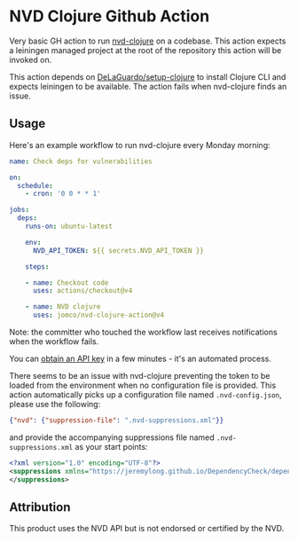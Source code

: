 # NVD Clojure Github Action

Very basic GH action to run [nvd-clojure](https://github.com/rm-hull/nvd-clojure) on a codebase.  This action expects a leiningen managed project at the root of the repository this action will be invoked on.

This action depends on [DeLaGuardo/setup-clojure](https://github.com/DeLaGuardo/setup-clojure) to install Clojure CLI and expects leiningen to be available.  The action fails when nvd-clojure finds an issue.

## Usage

Here's an example workflow to run nvd-clojure every Monday morning:

```yaml
name: Check deps for vulnerabilities

on:
  schedule:
    - cron: '0 0 * * 1'

jobs:
  deps:
    runs-on: ubuntu-latest

    env:
      NVD_API_TOKEN: ${{ secrets.NVD_API_TOKEN }}

    steps:

    - name: Checkout code
      uses: actions/checkout@v4

    - name: NVD clojure
      uses: jomco/nvd-clojure-action@v4
```

Note: the committer who touched the workflow last receives notifications when the workflow fails.

You can [obtain an API
key](https://nvd.nist.gov/developers/request-an-api-key) in a few
minutes - it's an automated process.

There seems to be an issue with nvd-clojure preventing the token to be loaded from the environment when no configuration file is provided.  This action automatically picks up a configuration file named `.nvd-config.json`, please use the following:

```json
{"nvd": {"suppression-file": ".nvd-suppressions.xml"}}
```

and provide the accompanying suppressions file named `.nvd-suppressions.xml` as your start points:

```xml
<?xml version="1.0" encoding="UTF-8"?>
<suppressions xmlns="https://jeremylong.github.io/DependencyCheck/dependency-suppression.1.3.xsd">
</suppressions>
```

## Attribution

This product uses the NVD API but is not endorsed or certified by the
NVD.

